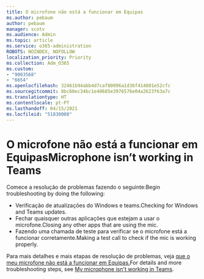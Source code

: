 ```yaml
---
title: O microfone não está a funcionar em Equipas
ms.author: pebaum
author: pebaum
manager: scotv
ms.audience: Admin
ms.topic: article
ms.service: o365-administration
ROBOTS: NOINDEX, NOFOLLOW
localization_priority: Priority
ms.collection: Adm_O365
ms.custom:
- "9003568"
- "6654"
ms.openlocfilehash: 32461b94abb4d7caf80096a1d36f414801e52cfc
ms.sourcegitcommit: 8bc60ec34bc1e40685e3976576e04a2623f63a7c
ms.translationtype: HT
ms.contentlocale: pt-PT
ms.lasthandoff: 04/15/2021
ms.locfileid: "51830008"
---
```

# <a name="microphone-isnt-working-in-teams"></a><span data-ttu-id="eac6f-102">O microfone não está a funcionar em Equipas</span><span class="sxs-lookup"><span data-stu-id="eac6f-102">Microphone isn’t working in Teams</span></span>

<span data-ttu-id="eac6f-103">Comece a resolução de problemas fazendo o seguinte:</span><span class="sxs-lookup"><span data-stu-id="eac6f-103">Begin troubleshooting by doing the following:</span></span>

- <span data-ttu-id="eac6f-104">Verificação de atualizações do Windows e teams.</span><span class="sxs-lookup"><span data-stu-id="eac6f-104">Checking for Windows and Teams updates.</span></span>
- <span data-ttu-id="eac6f-105">Fechar quaisquer outras aplicações que estejam a usar o microfone.</span><span class="sxs-lookup"><span data-stu-id="eac6f-105">Closing any other apps that are using the mic.</span></span>
- <span data-ttu-id="eac6f-106">Fazendo uma chamada de teste para verificar se o microfone está a funcionar corretamente.</span><span class="sxs-lookup"><span data-stu-id="eac6f-106">Making a test call to check if the mic is working properly.</span></span>

<span data-ttu-id="eac6f-107">Para mais detalhes e mais etapas de resolução de problemas, veja [que o meu microfone não está a funcionar em Equipas.](https://support.microsoft.com/office/666d1123-9dd0-4a31-ad2e-a758b204f33a)</span><span class="sxs-lookup"><span data-stu-id="eac6f-107">For details and more troubleshooting steps, see [My microphone isn't working in Teams](https://support.microsoft.com/office/666d1123-9dd0-4a31-ad2e-a758b204f33a).</span></span>
